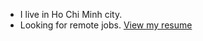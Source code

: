 - I live in Ho Chi Minh city.
- Looking for remote jobs. [View my resume](https://0xlkda.github.io/resume/lekhacduyanh_resume.pdf)
